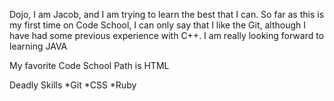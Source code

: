 Dojo, I am Jacob, and I am trying to learn the best that I can. 
So far as this is my first time on Code School, I can only say that I like the Git, although I have had some previous experience with C++. I am really looking forward to learning JAVA

My favorite Code School Path is HTML

Deadly Skills
 *Git
 *CSS
 *Ruby
